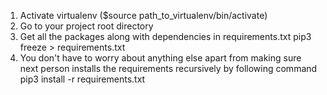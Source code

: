 1. Activate virtualenv ($source path_to_virtualenv/bin/activate)
2. Go to your project root directory
3. Get all the packages along with dependencies in requirements.txt
    pip3 freeze > requirements.txt
4. You don't have to worry about anything else apart from making sure next person installs the requirements recursively by following command
    pip3 install -r requirements.txt
